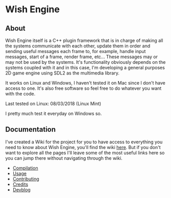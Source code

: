 # Wish Engine

## About

Wish Engine itself is a C++ plugin framework that is in charge of making all the systems communicate with each other, update them in order 
and sending useful messages each frame to, for example, handle input messages, start of a frame, render frame, etc... These messages may or may 
not be used by the systems. 
It's functionality obviously depends on the systems coupled with it and in this case, I'm developing a general purposes 2D game engine using SDL2 
as the multimedia library.

It works on Linux and Windows, I haven't tested it on Mac since I don't have access to one. It's also free software so feel free to do whatever you want with 
the code.

Last tested on Linux: 08/03/2018 (Linux Mint)

I pretty much test it everyday on Windows so.

## Documentation

I've created a Wiki for the project for you to have access to everything you need to know about Wish Engine, you'll find the wiki [here](https://github.com/StrellyN/WishEngine/wiki). But if you don't 
want to explore all the pages I'll leave some of the most useful links here so you can jump there without navigating through the wiki.

 - [Compilation](https://github.com/StrellyN/WishEngine/wiki/Compilation)
 - [Usage](https://github.com/StrellyN/WishEngine/wiki/Usage)
 - [Contributing](https://github.com/StrellyN/WishEngine/wiki/Contributing)
 - [Credits](https://github.com/StrellyN/WishEngine/wiki/Credits)
 - [Devblog](https://github.com/StrellyN/WishEngine/wiki/Devblog)
